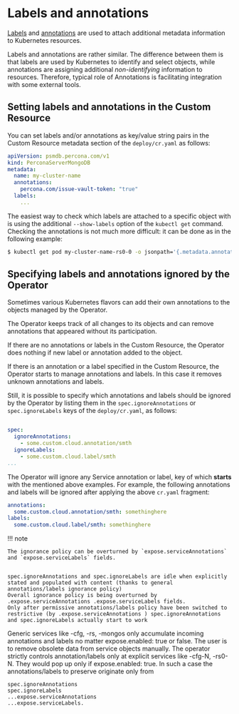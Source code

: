 # Labels and annotations

[Labels](https://kubernetes.io/docs/concepts/overview/working-with-objects/labels/)
and [annotations](https://kubernetes.io/docs/concepts/overview/working-with-objects/annotations/)
are used to attach additional metadata information to Kubernetes resources.

Labels and annotations are rather similar. The difference between them is that
labels are used by Kubernetes to identify and select objects, while annotations
are assigning additional *non-identifying* information to resources.
Therefore, typical role of Annotations is facilitating integration with some
external tools.

## Setting labels and annotations in the Custom Resource

You can set labels and/or annotations as key/value string pairs in the Custom
Resource metadata section of the `deploy/cr.yaml` as follows:

```yaml
apiVersion: psmdb.percona.com/v1
kind: PerconaServerMongoDB
metadata:
  name: my-cluster-name
  annotations:
    percona.com/issue-vault-token: "true"
  labels:
    ...
```

The easiest way to check which labels are attached to a specific object with is
using the additional `--show-labels` option of the `kubectl get` command.
Checking the annotations is not much more difficult: it can be done as in the
following example:

``` {.bash data-prompt="$" }
$ kubectl get pod my-cluster-name-rs0-0 -o jsonpath='{.metadata.annotations}'
```

## <a name="annotations-ignore"></a>Specifying labels and annotations ignored by the Operator

Sometimes various Kubernetes flavors can add their own annotations to the
objects managed by the Operator.

The Operator keeps track of all changes to its objects and can remove
annotations that appeared without its participation.

If there are no annotations or labels in the Custom Resource, the Operator does
nothing if new label or annotation added to the object.

If there is an annotation or a label specified in the Custom Resource, the
Operator starts to manage annotations and labels. In this case it removes
unknown annotations and labels.

Still, it is possible to specify which annotations and labels should be
ignored by the Operator by listing them in the `spec.ignoreAnnotations` or
`spec.ignoreLabels` keys of the `deploy/cr.yaml`, as follows:

```yaml

spec:
  ignoreAnnotations:
    - some.custom.cloud.annotation/smth
  ignoreLabels:
    - some.custom.cloud.label/smth
...
```

The Operator will ignore any Service annotation or label, key of which
**starts** with the mentioned above examples. For example, the following
annotations and labels will be ignored after applying the above `cr.yaml`
fragment:

```yaml
annotations:
  some.custom.cloud.annotation/smth: somethinghere
labels:
  some.custom.cloud.label/smth: somethinghere
```

!!! note

    The ignorance policy can be overturned by `expose.serviceAnnotations` and `expose.serviceLabels` fields.


    spec.ignoreAnnotations and spec.ignoreLabels are idle when explicitly stated and populated with content (thanks to general annotations/labels ignorance policy)
    Overall ignorance policy is being overturned by .expose.serviceAnnotations .expose.serviceLabels fields.
    Only after permissive annotations/labels policy have been switched to restrictive (by .expose.serviceAnnotations ) spec.ignoreAnnotations and spec.ignoreLabels actually start to work

Generic services like -cfg, -rs, -mongos only accumulate incoming annotations and labels no matter expose.enabled: true or false. The user is to remove obsolete data from service objects manually.
The operator strictly controls annotation/labels only at explicit services like -cfg-N, -rs0-N. They would pop up only if  expose.enabled: true. In such a case the annotations/labels to preserve originate only from

    spec.ignoreAnnotations
    spec.ignoreLabels
    ...expose.serviceAnnotations
    ...expose.serviceLabels.




